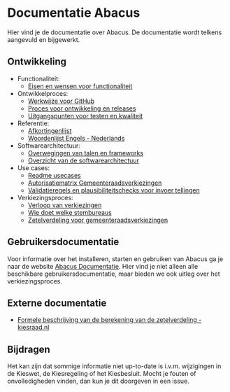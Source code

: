 # Documentatie Abacus

Hier vind je de documentatie over Abacus. De documentatie wordt telkens aangevuld en bijgewerkt.

## Ontwikkeling

- Functionaliteit:
  - [Eisen en wensen voor functionaliteit](/documentatie/functionaliteit/functionaliteit-eisen-en-wensen.md)
- Ontwikkelproces:
  - [Werkwijze voor GitHub](/documentatie/ontwikkelproces/GitHub-werkwijze.md)
  - [Proces voor ontwikkeling en releases](/documentatie/ontwikkelproces/proces-ontwikkeling-en-releases.md)
  - [Uitgangspunten voor testen en kwaliteit](/documentatie/ontwikkelproces/testen-en-kwaliteit.md)
- Referentie:
  - [Afkortingenlijst](/documentatie/referentie/afkortingenlijst.md)
  - [Woordenlijst Engels - Nederlands](/documentatie/referentie/woordenlijst-EN-NL.md)
- Softwarearchitectuur:
  - [Overwegingen van talen en frameworks](/documentatie/softwarearchitectuur/overwegingen-talen-en-frameworks.md)
  - [Overzicht van de softwarearchitectuur](/documentatie/softwarearchitectuur/Overzicht.md)
- Use cases:
  - [Readme usecases](/documentatie/use-cases/README.md)
  - [Autorisatiematrix Gemeenteraadsverkiezingen](/documentatie/use-cases/autorisatiematrix.md)
  - [Validatieregels en plausibiliteitschecks voor invoer tellingen](/documentatie/use-cases/validatieregels-plausibiliteitschecks-tellingen.md)
- Verkiezingsproces:
  - [Verloop van verkiezingen](/documentatie/verkiezingsproces/verloop-verkiezingen.md)
  - [Wie doet welke stembureaus](/documentatie/verkiezingsproces/wie-doet-welke-stembureaus.md)
  - [Zetelverdeling voor gemeenteraadsverkiezingen](/documentatie/verkiezingsproces/zetelverdeling-GR.md)

## Gebruikersdocumentatie

Voor informatie over het installeren, starten en gebruiken van Abacus ga je naar de website [Abacus Documentatie](https://kiesraad.github.io/abacus-documentatie/). Hier vind je niet alleen alle beschikbare gebruikersdocumentatie, maar bieden we ook uitleg over het verkiezingsproces.

## Externe documentatie

- [Formele beschrijving van de berekening van de zetelverdeling - kiesraad.nl](https://www.kiesraad.nl/adviezen-en-publicaties/formulieren/2016/osv/osv-bestanden/formele-beschrijving-berekening-zetelverdeling)

## Bijdragen

Het kan zijn dat sommige informatie niet up-to-date is i.v.m. wijzigingen in de Kieswet, de Kiesregeling of het Kiesbesluit. Mocht je fouten of onvolledigheden vinden, dan kun je dit doorgeven in een issue.
